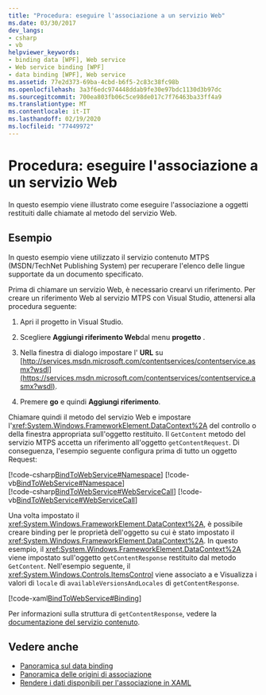 ```yaml
---
title: "Procedura: eseguire l'associazione a un servizio Web"
ms.date: 03/30/2017
dev_langs:
- csharp
- vb
helpviewer_keywords:
- binding data [WPF], Web service
- Web service binding [WPF]
- data binding [WPF], Web service
ms.assetid: 77e2d373-69ba-4cbd-b6f5-2c83c38fc98b
ms.openlocfilehash: 3a3f6edc974448ddab9fe30e97bdc1130d3b97dc
ms.sourcegitcommit: 700ea803fb06c5ce98de017c7f76463ba33ff4a9
ms.translationtype: MT
ms.contentlocale: it-IT
ms.lasthandoff: 02/19/2020
ms.locfileid: "77449972"
---
```

# <a name="how-to-bind-to-a-web-service"></a>Procedura: eseguire l'associazione a un servizio Web
In questo esempio viene illustrato come eseguire l'associazione a oggetti restituiti dalle chiamate al metodo del servizio Web.  
  
## <a name="example"></a>Esempio  
 In questo esempio viene utilizzato il servizio contenuto MTPS (MSDN/TechNet Publishing System) per recuperare l'elenco delle lingue supportate da un documento specificato.  
  
 Prima di chiamare un servizio Web, è necessario crearvi un riferimento. Per creare un riferimento Web al servizio MTPS con Visual Studio, attenersi alla procedura seguente:  
  
1. Apri il progetto in Visual Studio.  
  
2. Scegliere **Aggiungi riferimento Web**dal menu **progetto** .  
  
3. Nella finestra di dialogo impostare l' **URL** su [http://services.msdn.microsoft.com/contentservices/contentservice.asmx?wsdl](https://services.msdn.microsoft.com/contentservices/contentservice.asmx?wsdl).  
  
4. Premere **go** e quindi **Aggiungi riferimento**.  
  
 Chiamare quindi il metodo del servizio Web e impostare l'<xref:System.Windows.FrameworkElement.DataContext%2A> del controllo o della finestra appropriata sull'oggetto restituito. Il `GetContent` metodo del servizio MTPS accetta un riferimento all'oggetto `getContentRequest`. Di conseguenza, l'esempio seguente configura prima di tutto un oggetto Request:  
  
 [!code-csharp[BindToWebService#Namespace](~/samples/snippets/csharp/VS_Snippets_Wpf/BindToWebService/CSharp/Window1.xaml.cs#namespace)]
 [!code-vb[BindToWebService#Namespace](~/samples/snippets/visualbasic/VS_Snippets_Wpf/BindToWebService/VisualBasic/Window1.xaml.vb#namespace)]  
[!code-csharp[BindToWebService#WebServiceCall](~/samples/snippets/csharp/VS_Snippets_Wpf/BindToWebService/CSharp/Window1.xaml.cs#webservicecall)]
[!code-vb[BindToWebService#WebServiceCall](~/samples/snippets/visualbasic/VS_Snippets_Wpf/BindToWebService/VisualBasic/Window1.xaml.vb#webservicecall)]  
  
 Una volta impostato il <xref:System.Windows.FrameworkElement.DataContext%2A>, è possibile creare binding per le proprietà dell'oggetto su cui è stato impostato il <xref:System.Windows.FrameworkElement.DataContext%2A>. In questo esempio, il <xref:System.Windows.FrameworkElement.DataContext%2A> viene impostato sull'oggetto `getContentResponse` restituito dal metodo `GetContent`. Nell'esempio seguente, il <xref:System.Windows.Controls.ItemsControl> viene associato a e Visualizza i valori di `locale` di `availableVersionsAndLocales` di `getContentResponse`.  
  
 [!code-xaml[BindToWebService#Binding](~/samples/snippets/csharp/VS_Snippets_Wpf/BindToWebService/CSharp/Window1.xaml#binding)]  
  
 Per informazioni sulla struttura di `getContentResponse`, vedere la [documentazione del servizio contenuto](https://services.msdn.microsoft.com/ContentServices/ContentService.asmx).  
  
## <a name="see-also"></a>Vedere anche

- [Panoramica sul data binding](../../../desktop-wpf/data/data-binding-overview.md)
- [Panoramica delle origini di associazione](binding-sources-overview.md)
- [Rendere i dati disponibili per l'associazione in XAML](how-to-make-data-available-for-binding-in-xaml.md)
